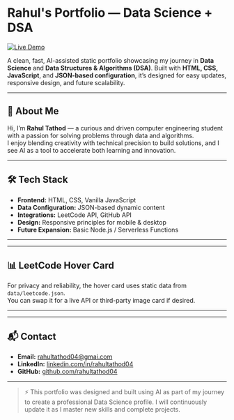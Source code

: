 # Rahul's Portfolio — Data Science + DSA

[![Live Demo](https://img.shields.io/badge/View-Portfolio-blue)](https://your-live-demo-link.com)

A clean, fast, AI-assisted static portfolio showcasing my journey in **Data Science** and **Data Structures & Algorithms (DSA)**. Built with **HTML, CSS, JavaScript**, and **JSON-based configuration**, it’s designed for easy updates, responsive design, and future scalability.

---

## 👤 About Me
Hi, I’m **Rahul Tathod** — a curious and driven computer engineering student with a passion for solving problems through data and algorithms.  
I enjoy blending creativity with technical precision to build solutions, and I see AI as a tool to accelerate both learning and innovation.  

---

## 🛠 Tech Stack
- **Frontend:** HTML, CSS, Vanilla JavaScript  
- **Data Configuration:** JSON-based dynamic content  
- **Integrations:** LeetCode API, GitHub API  
- **Design:** Responsive principles for mobile & desktop  
- **Future Expansion:** Basic Node.js / Serverless Functions  

---



---

## 📊 LeetCode Hover Card
For privacy and reliability, the hover card uses static data from `data/leetcode.json`.  
You can swap it for a live API or third-party image card if desired.

----



---

## 📬 Contact
- **Email:** rahultathod04@gmai.com  
- **LinkedIn:** [linkedin.com/in/rahultathod04](https://linkedin.com/in/rahultathod04)  
- **GitHub:** [github.com/rahultathod04](https://github.com/rahultathod04)

---

> ⚡ This portfolio was designed and built using AI as part of my journey to create a professional Data Science profile. I will continuously update it as I master new skills and complete projects.

